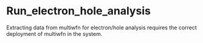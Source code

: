 # Run_electron_hole_analysis
Extracting data from multiwfn for electron/hole analysis requires the correct deployment of multiwfn in the system.
